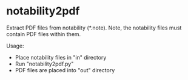 # notability2pdf

Extract PDF files from notability (*.note). Note, the notability files must contain PDF files within them.

Usage:
  - Place notability files in "in" directory
  - Run "notability2pdf.py"
  - PDF files are placed into "out" directory
